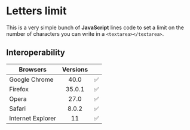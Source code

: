 # Letters limit

This is a very simple bunch of **JavaScript** lines code to set a limit on the number of characters you can write in a `<textarea></textarea>`.

## Interoperability

| Browsers                        | Versions |                    |
|-------------------------------- |:--------:|--------------------|
| Google Chrome                   | 40.0     | :white_check_mark: |
| Firefox                         | 35.0.1   | :white_check_mark: |
| Opera                           | 27.0     | :white_check_mark: |
| Safari                          | 8.0.2    | :white_check_mark: |
| Internet Explorer               | 11       | :white_check_mark: |
